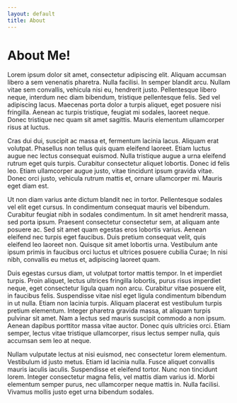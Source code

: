 ```yaml
---
layout: default
title: About
---
```


# About Me!

Lorem ipsum dolor sit amet, consectetur adipiscing elit. Aliquam accumsan libero a sem venenatis pharetra. Nulla facilisi. In semper blandit arcu. Nullam vitae sem convallis, vehicula nisi eu, hendrerit justo. Pellentesque libero neque, interdum nec diam bibendum, tristique pellentesque felis. Sed vel adipiscing lacus. Maecenas porta dolor a turpis aliquet, eget posuere nisi fringilla. Aenean ac turpis tristique, feugiat mi sodales, laoreet neque. Donec tristique nec quam sit amet sagittis. Mauris elementum ullamcorper risus at luctus.

Cras dui dui, suscipit ac massa et, fermentum lacinia lacus. Aliquam erat volutpat. Phasellus non tellus quis quam eleifend laoreet. Etiam luctus augue nec lectus consequat euismod. Nulla tristique augue a urna eleifend rutrum eget quis turpis. Curabitur consectetur aliquet lobortis. Donec id felis leo. Etiam ullamcorper augue justo, vitae tincidunt ipsum gravida vitae. Donec orci justo, vehicula rutrum mattis et, ornare ullamcorper mi. Mauris eget diam est.

Ut non diam varius ante dictum blandit nec in tortor. Pellentesque sodales vel elit eget cursus. In condimentum consequat mauris vel bibendum. Curabitur feugiat nibh in sodales condimentum. In sit amet hendrerit massa, sed porta ipsum. Praesent consectetur consectetur sem, at aliquam ante posuere ac. Sed sit amet quam egestas eros lobortis varius. Aenean eleifend nec turpis eget faucibus. Duis pretium consequat velit, quis eleifend leo laoreet non. Quisque sit amet lobortis urna. Vestibulum ante ipsum primis in faucibus orci luctus et ultrices posuere cubilia Curae; In nisi nibh, convallis eu metus et, adipiscing laoreet quam.

Duis egestas cursus diam, ut volutpat tortor mattis tempor. In et imperdiet turpis. Proin aliquet, lectus ultrices fringilla lobortis, purus risus imperdiet neque, eget consectetur ligula quam non arcu. Curabitur vitae posuere elit, in faucibus felis. Suspendisse vitae nisl eget ligula condimentum bibendum in ut nulla. Etiam non lacinia turpis. Aliquam placerat est vestibulum turpis pretium elementum. Integer pharetra gravida massa, at aliquam turpis pulvinar sit amet. Nam a lectus sed mauris suscipit commodo a non ipsum. Aenean dapibus porttitor massa vitae auctor. Donec quis ultricies orci. Etiam semper, lectus vitae tristique ullamcorper, risus lectus semper nulla, quis accumsan sem leo at neque.

Nullam vulputate lectus at nisi euismod, nec consectetur lorem elementum. Vestibulum id justo metus. Etiam id lacinia nulla. Fusce aliquet convallis mauris iaculis iaculis. Suspendisse et eleifend tortor. Nunc non tincidunt lorem. Integer consectetur magna felis, vel mattis diam varius id. Morbi elementum semper purus, nec ullamcorper neque mattis in. Nulla facilisi. Vivamus mollis justo eget urna bibendum sodales.


